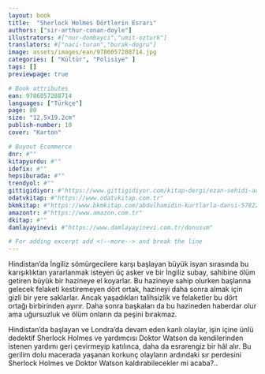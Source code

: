 ```yaml
---
layout: book
title:  "Sherlock Holmes Dörtlerin Esrarı"
authors: ["sir-arthur-conan-doyle"]
illustrators: #["nur-dombayci","umit-ozturk"]
translators: #["naci-turan","burak-dogru"]
image: assets/images/ean/9786057288714.jpg
categories: [ "Kültür", "Polisiye" ]
tags: []
previewpage: true

# Book attributes
ean: 9786057288714
languages: ["Türkçe"]
page: 80
size: "12,5x19.2cm"
publish-number: 10
cover: "Karton"

# Buyout Ecommerce
dnr: #""
kitapyurdu: #""
idefix: #""
hepsiburada: #""
trendyol: #""
gittigidiyor: #"https://www.gittigidiyor.com/kitap-dergi/ezan-sehidi-adnan-menderes_pdp_732728793"
odatvkitap: #"https://www.odatvkitap.com.tr"
bkmkitap: #"https://www.bkmkitap.com/abdulhamidin-kurtlarla-dansi-578226"
amazontr: #"https://www.amazon.com.tr"
dkitap: #""
damlayayinevi: #"https://www.damlayayinevi.com.tr/donusum"

# For adding excerpt add <!--more--> and break the line
---
```

Hindistan’da İngiliz sömürgecilere karşı başlayan büyük isyan sırasında bu karışıklıktan yararlanmak isteyen üç asker ve bir İngiliz subay, sahibine ölüm getiren büyük bir hazineye el koyarlar. Bu hazineye sahip olurken başlarına gelecek felaketi kestiremeyen dört ortak, hazineyi daha sonra almak için gizli bir yere saklarlar. Ancak yaşadıkları talihsizlik ve felaketler bu dört ortağı birbirinden ayırır. Daha sonra başkaları da bu hazineden haberdar olur ama uğursuzluk ve ölüm onların da peşini bırakmaz.

Hindistan’da başlayan ve Londra’da devam eden kanlı olaylar, işin içine ünlü dedektif Sherlock Holmes ve yardımcısı Doktor Watson da kendilerinden istenen yardımı geri çevirmeyip katılınca, daha da esrarengiz bir hâl alır. Bu gerilim dolu macerada yaşanan korkunç olayların ardındaki sır perdesini Sherlock Holmes ve Doktor Watson kaldırabilecekler mi acaba?..


<!--more--> 